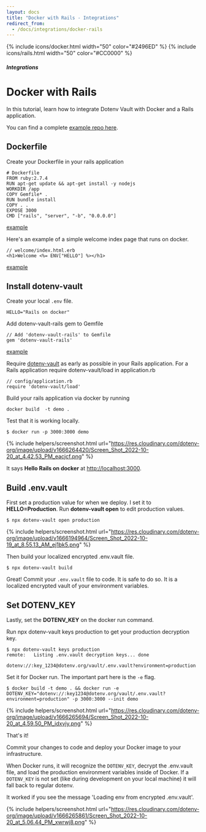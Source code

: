 ```yaml
---
layout: docs
title: "Docker with Rails - Integrations"
redirect_from:
  - /docs/integrations/docker-rails
---
```


{% include icons/docker.html width="50" color="#2496ED" %}
{% include icons/rails.html width="50" color="#CC0000" %}

##### Integrations

# Docker with Rails

In this tutorial, learn how to integrate Dotenv Vault with Docker and a Rails application.

You can find a complete [example repo here](https://github.com/dotenv-org/integration-example-docker-ruby).

## Dockerfile

Create your Dockerfile in your rails application

```
# Dockerfile
FROM ruby:2.7.4
RUN apt-get update && apt-get install -y nodejs
WORKDIR /app
COPY Gemfile* .
RUN bundle install
COPY . .
EXPOSE 3000
CMD ["rails", "server", "-b", "0.0.0.0"]
```
[example](https://github.com/dotenv-org/integration-example-fly-rails/blob/master/Dockerfile)

Here's an example of a simple welcome index page that runs on docker.

```
// welcome/index.html.erb
<h1>Welcome <%= ENV["HELLO"] %></h1>
```
[example](https://github.com/dotenv-org/integration-example-fly-rails/blob/master/app/views/welcome/index.html.erb)


## Install dotenv-vault

Create your local `.env` file.

```
HELLO="Rails on docker"
```

Add dotenv-vault-rails gem to Gemfile
```
// Add 'dotenv-vault-rails' to Gemfile
gem 'dotenv-vault-rails'
```

[example](https://github.com/dotenv-org/integration-example-fly-rails/blob/8fdcf12cbd6b17adec2e6dfd5875bccf7e7d28a3/Gemfile#L5)

Require [dotenv-vault](https://github.com/dotenv-org/dotenv-vault-ruby) as early as possible in your Rails application. For a Rails application require dotenv-vault/load in application.rb

```
// config/application.rb
require 'dotenv-vault/load'
```

Build your rails application via docker by running
```
docker build  -t demo .
```

Test that it is working locally.

```
$ docker run -p 3000:3000 demo
```
{% include helpers/screenshot.html url="https://res.cloudinary.com/dotenv-org/image/upload/v1666264420/Screen_Shot_2022-10-20_at_4.42.53_PM_eacjcf.png" %}

It says **Hello Rails on docker** at [http://localhost:3000](http://localhost:3000).

## Build .env.vault

First set a production value for when we deploy. I set it to **HELLO=Production**. Run **dotenv-vault open** to edit production values.

```
$ npx dotenv-vault open production
```

{% include helpers/screenshot.html url="https://res.cloudinary.com/dotenv-org/image/upload/v1666194964/Screen_Shot_2022-10-19_at_8.55.13_AM_ej1bk5.png" %}

Then build your localized encrypted .env.vault file.

```
$ npx dotenv-vault build
```

Great! Commit your `.env.vault` file to code. It is safe to do so. It is a localized encrypted vault of your environment variables.

## Set DOTENV_KEY

Lastly, set the **DOTENV_KEY** on the docker run command.

Run npx dotenv-vault keys production to get your production decryption key.

```
$ npx dotenv-vault keys production
remote:   Listing .env.vault decryption keys... done

dotenv://:key_1234@dotenv.org/vault/.env.vault?environment=production
```

Set it for Docker run. The important part here is the `-e` flag.

```
$ docker build -t demo . && docker run -e DOTENV_KEY="dotenv://:key1234@dotenv.org/vault/.env.vault?environment=production" -p 3000:3000 --init demo
```
{% include helpers/screenshot.html url="https://res.cloudinary.com/dotenv-org/image/upload/v1666265694/Screen_Shot_2022-10-20_at_4.59.50_PM_idxvjy.png" %}


That's it!

Commit your changes to code and deploy your Docker image to your infrastructure.

When Docker runs, it will recognize the `DOTENV_KEY`, decrypt the .env.vault file, and load the production environment variables inside of Docker. If a `DOTENV_KEY` is not set (like during development on your local machine) it will fall back to regular dotenv.

It worked if you see the message 'Loading env from encrypted .env.vault'.

{% include helpers/screenshot.html url="https://res.cloudinary.com/dotenv-org/image/upload/v1666265861/Screen_Shot_2022-10-20_at_5.06.44_PM_xwrwj8.png" %}
